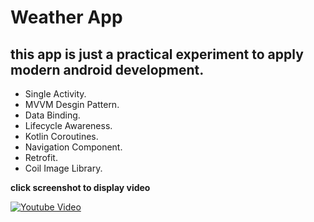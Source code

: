 # Weather App
## this app is just a practical experiment to apply modern android development.

- Single Activity.
- MVVM Desgin Pattern.
- Data Binding.
- Lifecycle Awareness.
- Kotlin Coroutines.
- Navigation Component.
- Retrofit.
- Coil Image Library.

**click screenshot to display video**

[![Youtube Video](https://i.suar.me/1Zvjd/m)](https://youtu.be/AeaI0uj-Kvc)



